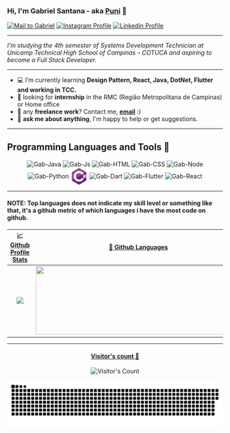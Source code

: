 ### Hi, I'm Gabriel Santana - aka [Puni][linktree] 👋

[<img alt="Mail to Gabriel" src="https://img.shields.io/badge/-Gmail-c14438?style=flat&logo=Gmail&logoColor=white" height="22" title="gabriel04.ok@gmail.com" />][email]
[<img alt="Instagram Profile" src="https://img.shields.io/badge/-Instagram-%23E4405F?style=for-the-badge&logo=instagram&logoColor=white" height="22" target="_blank">][instagram]
[<img alt="Linkedin Profile" src="https://img.shields.io/badge/-LinkedIn-blue?style=flat-square&logo=Linkedin&logoColor=white" height="22" />][linkedin]

--- 

<em> I’m studying the 4th semester of Systems Development Technician at Unicamp Technical High School of Campinas – COTUCA
and aspiring to become a Full Stack Developer.</em>

---

* 💻 I’m currently learning **Design Pattern, React, Java, DotNet, Flutter and working in TCC.**
* 💼 looking for **internship** in the RMC (Região Metropolitana de Campinas) or Home office
* 📌 any **freelance work**? Contact me, **[email]** :)
* 💬 **ask me about anything**, I'm happy to help or get suggestions.

---

## Programming Languages and Tools 🚀

<div style="display: inline_block; text-align:center"> 
  <img alt="Gab-Java" align="center" width="40" src="https://cdn.jsdelivr.net/gh/devicons/devicon/icons/java/java-original-wordmark.svg">
  <img alt="Gab-Js" align="center" width="40" src="https://img.icons8.com/color/240/000000/javascript.png">
  <img alt="Gab-HTML" align="center" width="40" src="https://cdn.jsdelivr.net/gh/devicons/devicon/icons/html5/html5-original.svg">
  <img alt="Gab-CSS" align="center" width="40" src="https://cdn.jsdelivr.net/gh/devicons/devicon/icons/css3/css3-original.svg">
  <img alt="Gab-Node"  align="center" width="40" src="https://img.icons8.com/color/240/000000/nodejs.png">
  <img alt="Gab-Python" align="center" width="40" src="https://cdn.jsdelivr.net/gh/devicons/devicon/icons/python/python-original-wordmark.svg">
  <img alt="Gab-CSharp" align="center" width="40" src="https://raw.githubusercontent.com/devicons/devicon/master/icons/csharp/csharp-original.svg">
  <img alt="Gab-Dart" align="center" width="40" src="https://cdn.jsdelivr.net/gh/devicons/devicon/icons/dart/dart-original.svg" />
  <img alt="Gab-Flutter" align="center" width="40" src="https://cdn.jsdelivr.net/gh/devicons/devicon/icons/flutter/flutter-original.svg" />
  <img alt="Gab-React" align="center"  width="40" src="https://cdn.jsdelivr.net/gh/devicons/devicon/icons/react/react-original-wordmark.svg">
</div>
 

---

#### NOTE: Top languages does not indicate my skill level or something like that, it's a github metric of which languages i have the most code on github.

| [📈 Github Profile Stats](https://github.com/anuraghazra/github-readme-stats#github-stats-card) | [📓 Github Languages](https://github.com/anuraghazra/github-readme-stats#top-languages-card) |
| :---: | :---: |
| <img height="180" src="https://github-readme-stats.vercel.app/api?username=PuniGC&show_icons=true&theme=highcontrast" /> | <img height="160" width="480"  src="https://github-readme-stats.vercel.app/api/top-langs/?username=PuniGC&theme=highcontrast&layout=compact&hide=cplus,cmake" /> |

---

<div align="center">

  [<h4>Visitor's count 👀</h4>](https://dev.to/ryanlanciaux/visitor-count-on-your-github-profile-with-one-line-of-markdown-593g)
  <img src="https://profile-counter.glitch.me/PuniGC/count.svg" alt="Visitor's Count" title="Visitor's Count"/>

  ![Snake animation](https://raw.githubusercontent.com/PuniGC/PuniGC/output/github-contribution-grid-snake.svg)

</div>

[linktree]: https://linktr.ee/GabrielSant
[github]: https://github.com/PuniGC
[linkedin]: https://www.linkedin.com/in/gabriel-santana-silva/
[instagram]: https://www.instagram.com/gabrielsants_dev/
[email]: mailto:gabriel04.ok@gmail.com
[telegram-todo]: https://t.me/GabrielSantanaSilva
[discord]: https://discords.com/bio/p/punidc
[webplaylist]: https://www.youtube.com/playlist?list=PLkwxH9e_vrAJ0WbEsFA9W3I1W-g_BTsbt
[jsplaylist]: https://www.youtube.com/playlist?list=PLkwxH9e_vrALRJKu7wfXby3MKeflhTu6B
[cssplaylist]: https://www.youtube.com/playlist?list=PLkwxH9e_vrALSdvZuEh6gqQdmDoDIoqz4
